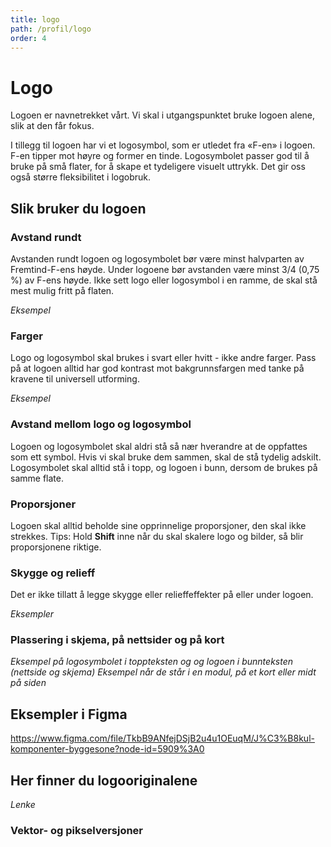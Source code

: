 ```yaml
---
title: logo
path: /profil/logo
order: 4
---
```


# Logo

Logoen er navnetrekket vårt. Vi skal i utgangspunktet bruke logoen alene, slik at den får fokus.

I tillegg til logoen har vi et logosymbol, som er utledet fra «F-en» i logoen. F-en tipper mot høyre og former en tinde. Logosymbolet passer god til å bruke på små flater, for å skape et tydeligere visuelt uttrykk. Det gir oss også større fleksibilitet i logobruk.

## Slik bruker du logoen

### Avstand rundt

Avstanden rundt logoen og logosymbolet bør være minst halvparten av Fremtind-F-ens høyde. Under logoene bør avstanden være minst 3/4 (0,75 %) av F-ens høyde. Ikke sett logo eller logosymbol i en ramme, de skal stå mest mulig fritt på flaten.

_Eksempel_

### Farger

Logo og logosymbol skal brukes i svart eller hvitt - ikke andre farger. Pass på at logoen alltid har god kontrast mot bakgrunnsfargen med tanke på kravene til universell utforming.

_Eksempel_

### Avstand mellom logo og logosymbol

Logoen og logosymbolet skal aldri stå så nær hverandre at de oppfattes som ett symbol. Hvis vi skal bruke dem sammen, skal de stå tydelig adskilt. Logosymbolet skal alltid stå i topp, og logoen i bunn, dersom de brukes på samme flate.

### Proporsjoner

Logoen skal alltid beholde sine opprinnelige proporsjoner, den skal ikke strekkes.
Tips: Hold **Shift** inne når du skal skalere logo og bilder, så blir proporsjonene riktige.

### Skygge og relieff

Det er ikke tillatt å legge skygge eller relieffeffekter på eller under logoen.

_Eksempler_

### Plassering i skjema, på nettsider og på kort

_Eksempel på logosymbolet i toppteksten og og logoen i bunnteksten (nettside og skjema)_
_Eksempel når de står i en modul, på et kort eller midt på siden_

## Eksempler i Figma

https://www.figma.com/file/TkbB9ANfejDSjB2u4u1OEuqM/J%C3%B8kul-komponenter-byggesone?node-id=5909%3A0

## Her finner du logooriginalene

_Lenke_

### Vektor- og pikselversjoner
